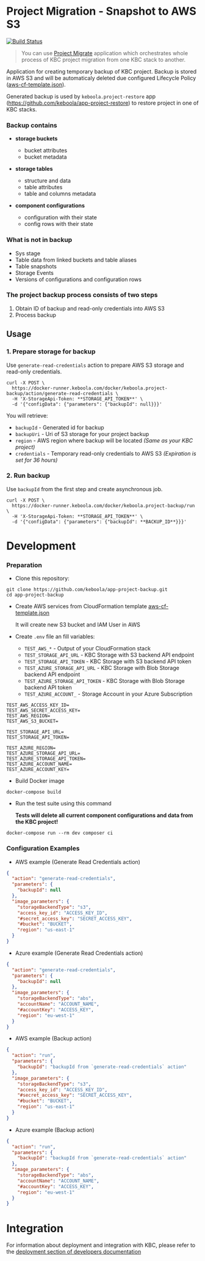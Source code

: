 # Project Migration - Snapshot to AWS S3

[![Build Status](https://travis-ci.org/keboola/app-project-backup.svg?branch=master)](https://travis-ci.org/keboola/app-project-backup)

> You can use [Project Migrate](https://github.com/keboola/app-project-migrate) application which orchestrates whole process of KBC project migration from one KBC stack to another.

Application for creating temporary backup of KBC project.
Backup is stored in AWS S3 and will be automaticaly deleted due configured Lifecycle Policy ([aws-cf-template.json](./aws-cf-template.json#L17)).

Generated backup is used by `keboola.project-restore` app (https://github.com/keboola/app-project-restore) to restore project in one of KBC stacks.

### Backup contains
- **storage buckets**
  - bucket attributes
  - bucket metadata
- **storage tables**
  - structure and data
  - table attributes
  - table and columns metadata

- **component configurations**
  - configuration with their state
  - config rows with their state

### What is not in backup

- Sys stage
- Table data from linked buckets and table aliases
- Table snapshots
- Storage Events
- Versions of configurations and configuration rows

### The project backup process consists of two steps

1) Obtain ID of backup and read-only credentials into AWS S3
2) Process backup

## Usage

### 1. Prepare storage for backup

Use `generate-read-credentials` action to prepare AWS S3 storage and read-only credentials.

```
curl -X POST \
  https://docker-runner.keboola.com/docker/keboola.project-backup/action/generate-read-credentials \
  -H 'X-StorageApi-Token: **STORAGE_API_TOKEN**' \
  -d '{"configData": {"parameters": {"backupId": null}}}'
```

You will retrieve:

- `backupId` - Generated id for backup
- `backupUri` - Uri of S3 storage for your project backup
- `region` - AWS region where backup will be located _(Same as your KBC project)_
- `credentials` - Temporary read-only credentials to AWS S3 _(Expiration is set for 36 hours)_
    
### 2. Run backup

Use `backupId` from the first step and create asynchronous job.

```
curl -X POST \
  https://docker-runner.keboola.com/docker/keboola.project-backup/run \
  -H 'X-StorageApi-Token: **STORAGE_API_TOKEN**' \
  -d '{"configData": {"parameters": {"backupId": **BACKUP_ID**}}}'
```

# Development

### Preparation

- Clone this repository:

```
git clone https://github.com/keboola/app-project-backup.git
cd app-project-backup
```

- Create AWS services from CloudFormation template [aws-cf-template.json](./aws-cf-template.json)

    It will create new S3 bucket and IAM User in AWS
    
- Create `.env` file an fill variables:

    - `TEST_AWS_*` - Output of your CloudFormation stack
    - `TEST_STORAGE_API_URL` - KBC Storage with S3 backend API endpoint
    - `TEST_STORAGE_API_TOKEN` - KBC Storage with S3 backend API token
    - `TEST_AZURE_STORAGE_API_URL` - KBC Storage with Blob Storage backend API endpoint
    - `TEST_AZURE_STORAGE_API_TOKEN` - KBC Storage with Blob Storage backend API token
    - `TEST_AZURE_ACCOUNT_` - Storage Account in your Azure Subscription
    
```
TEST_AWS_ACCESS_KEY_ID=
TEST_AWS_SECRET_ACCESS_KEY=
TEST_AWS_REGION=
TEST_AWS_S3_BUCKET=

TEST_STORAGE_API_URL=
TEST_STORAGE_API_TOKEN=

TEST_AZURE_REGION=
TEST_AZURE_STORAGE_API_URL=
TEST_AZURE_STORAGE_API_TOKEN=
TEST_AZURE_ACCOUNT_NAME=
TEST_AZURE_ACCOUNT_KEY=
```

- Build Docker image

```
docker-compose build
```

- Run the test suite using this command

    **Tests will delete all current component configurations and data from the KBC project!**

```
docker-compose run --rm dev composer ci
```

### Configuration Examples

- AWS example (Generate Read Credentials action)
```json
{
  "action": "generate-read-credentials",
  "parameters": {
    "backupId": null
  },
  "image_parameters": {
    "storageBackendType": "s3",
    "access_key_id": "ACCESS_KEY_ID",
    "#secret_access_key": "SECRET_ACCESS_KEY",
    "#bucket": "BUCKET",
    "region": "us-east-1"
  }
}
```


- Azure example (Generate Read Credentials action)
```json
{
  "action": "generate-read-credentials",
  "parameters": {
    "backupId": null
  },
  "image_parameters": {
    "storageBackendType": "abs",
    "accountName": "ACCOUNT_NAME",
    "#accountKey": "ACCESS_KEY",
    "region": "eu-west-1"
  }
}
```

- AWS example (Backup action)
```json
{
  "action": "run",
  "parameters": {
    "backupId": "backupId from `generate-read-credentials` action"
  },
  "image_parameters": {
    "storageBackendType": "s3",
    "access_key_id": "ACCESS_KEY_ID",
    "#secret_access_key": "SECRET_ACCESS_KEY",
    "#bucket": "BUCKET",
    "region": "us-east-1"
  }
}
```


- Azure example (Backup action)
```json
{
  "action": "run",
  "parameters": {
    "backupId": "backupId from `generate-read-credentials` action"
  },
  "image_parameters": {
    "storageBackendType": "abs",
    "accountName": "ACCOUNT_NAME",
    "#accountKey": "ACCESS_KEY",
    "region": "eu-west-1"
  }
}
```
 
# Integration

For information about deployment and integration with KBC, please refer to the [deployment section of developers documentation](https://developers.keboola.com/extend/component/deployment/) 
